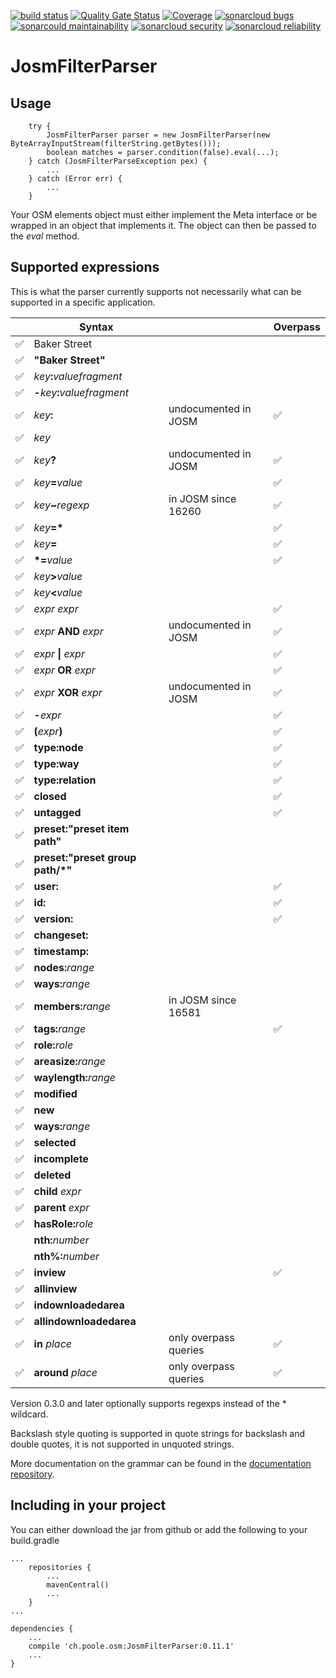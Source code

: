 [![build status](https://github.com/simonpoole/JosmFilterParser/actions/workflows/javalib.yml/badge.svg)](https://github.com/simonpoole/JosmFilterParser/actions) [![Quality Gate Status](https://sonarcloud.io/api/project_badges/measure?project=JosmFilterParser&metric=alert_status)](https://sonarcloud.io/dashboard?id=JosmFilterParser) [![Coverage](https://sonarcloud.io/api/project_badges/measure?project=JosmFilterParser&metric=coverage)](https://sonarcloud.io/dashboard?id=JosmFilterParser) [![sonarcloud bugs](https://sonarcloud.io/api/project_badges/measure?project=JosmFilterParser&metric=bugs)](https://sonarcloud.io/component_measures?id=JosmFilterParser&metric=bugs) [![sonarcould maintainability](https://sonarcloud.io/api/project_badges/measure?project=JosmFilterParser&metric=sqale_rating)](https://sonarcloud.io/component_measures?id=JosmFilterParser&metric=Maintainability) [![sonarcloud security](https://sonarcloud.io/api/project_badges/measure?project=JosmFilterParser&metric=security_rating)](https://sonarcloud.io/component_measures?id=JosmFilterParser&metric=Security) [![sonarcloud reliability](https://sonarcloud.io/api/project_badges/measure?project=JosmFilterParser&metric=reliability_rating)](https://sonarcloud.io/component_measures?id=JosmFilterParser&metric=Reliability)

# JosmFilterParser


## Usage

        try {
            JosmFilterParser parser = new JosmFilterParser(new ByteArrayInputStream(filterString.getBytes()));
            boolean matches = parser.condition(false).eval(...);
        } catch (JosmFilterParseException pex) {
            ...
        } catch (Error err) {
            ...
        }
        
Your OSM elements object must either implement the Meta interface or be wrapped in an object that implements it. The object can then be passed to the _eval_ method.

## Supported expressions

This is what the parser currently supports not necessarily what can be supported in a specific application.

|    |Syntax                          |                       | Overpass |
|--- |------------------------------- |---------------------- |----------|
|✅| Baker Street                        |                      |          |
|✅| __"Baker Street"__                 |                       |         | 
|✅| _key_**:**_valuefragment_          |                       |         |
|✅| **-**_key_**:**_valuefragment_      |                       |         |
|✅| _key_**:**                           | undocumented in JOSM | ✅                    |
|✅| _key_                              |                       |         | 
|✅| _key_**?**                           | undocumented in JOSM | ✅                     |
|✅| _key_**=**_value_                  |                       | ✅                         |
|✅| _key_**~**_regexp_                 | in JOSM since 16260   | ✅                          | 
|✅| *key*__=*__                         |                       | ✅                         | 
|✅| _key_**=**                          |                       | ✅                        |    
|✅| __*=__*value*                       |                       | ✅                        | 
|✅| _key_**>**_value_                  |                       |         |
|✅| _key_**<**_value_                  |                       |         |
|✅|_expr_ _expr_                        |                       | ✅                       |
|✅|_expr_ __AND__ _expr_               | undocumented in JOSM   | ✅                       |
|✅|_expr_ __&#124;__ _expr_             |                       | ✅                      | 
|✅|_expr_ __OR__ _expr_                 |                       | ✅                     | 
|✅|_expr_ __XOR__ _expr_                 | undocumented in JOSM | ✅                      |
|✅|__-__*expr*                           |                        | ✅                     | 
|✅|__(__*expr*__)__                      |                        | ✅                      | 
|✅|__type:node__                        |                        | ✅                    | 
|✅|__type:way__                         |                        | ✅                   | 
|✅|__type:relation__                    |                        | ✅                   | 
|✅|__closed__                           |                        | ✅                  | 
|✅|__untagged__                         |                        | ✅                   |
|✅|__preset:"__preset item path__"__    |                        |        | 
|✅|__preset:"__preset group path/*__"__ |                        |        | 
|✅|__user:__                            |                        | ✅                   |
|✅|__id:__                              |                        | ✅                   | 
|✅|__version:__                         |                        | ✅                  |
|✅|__changeset:__                       |                        |        |
|✅|__timestamp:__                       |                        |        |
|✅|__nodes:__*range*                    |                        |        |
|✅|__ways:__*range*                     |                        |        |
|✅|__members:__*range*                  | in JOSM since 16581    |        |
|✅|__tags:__*range*                     |                        | ✅                   |
|✅|__role:__*role*                      |                        |        |
|✅|__areasize:__*range*                 |                        |        |
|✅|__waylength:__*range*                |                        |        |
|✅|__modified__                         |                        |        |
|✅|__new__                              |                        |        |
|✅|__ways:__*range*                     |                        |        |
|✅|__selected__                         |                        |        |
|✅|__incomplete__                       |                        |        |
|✅|__deleted__                          |                        |        |
|✅|__child__ _expr_                    |                         |        |
|✅|__parent__ _expr_                   |                         |        |
|✅|__hasRole:__*role*                   |                        |        |
||__nth:__*number*                    |                         |        |
||__nth%:__*number*                   |                         |       |
|✅|__inview__                           |                        | ✅                 |
|✅|__allinview__                        |                        |        |
|✅|__indownloadedarea__                 |                        |        |
|✅|__allindownloadedarea__              |                        |        |
|✅|__in__ *place*                       | only overpass queries  | ✅                 |
|✅|__around__ *place*                   | only overpass queries  | ✅                   |

Version 0.3.0 and later optionally supports regexps instead of the * wildcard.

Backslash style quoting is supported in quote strings for backslash and double quotes, it is not supported in unquoted strings.

More documentation on the grammar can be found in the [documentation repository](https://github.com/simonpoole/JosmFilterDoc).

## Including in your project

You can either download the jar from github or add the following to your build.gradle

	...
	    repositories {
	        ...   
	        mavenCentral()
	        ...              
	    }
	...
	
	dependencies {
	    ...
	    compile 'ch.poole.osm:JosmFilterParser:0.11.1'
	    ...
	}
